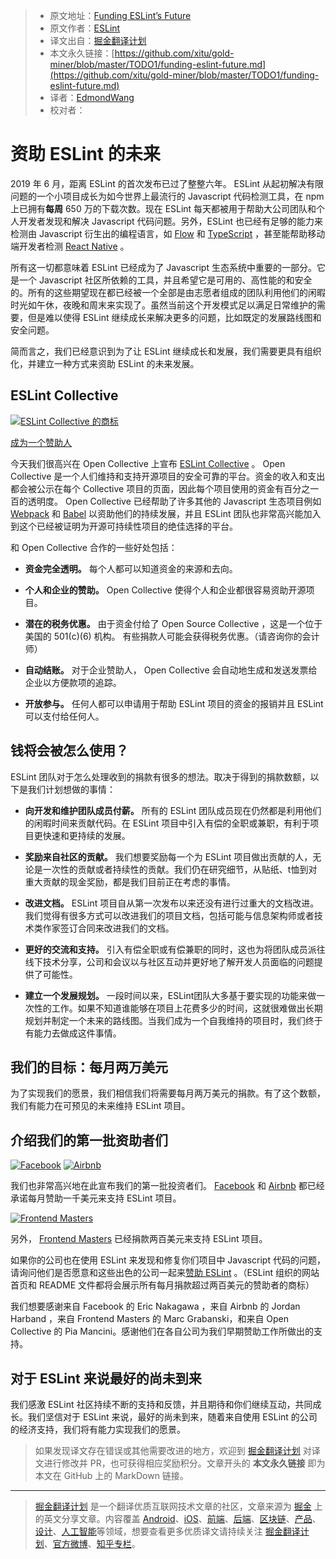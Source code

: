 > * 原文地址：[Funding ESLint’s Future](https://eslint.org/blog/2019/02/funding-eslint-future)
> * 原文作者：[ESLint](https://eslint.org)
> * 译文出自：[掘金翻译计划](https://github.com/xitu/gold-miner)
> * 本文永久链接：[https://github.com/xitu/gold-miner/blob/master/TODO1/funding-eslint-future.md](https://github.com/xitu/gold-miner/blob/master/TODO1/funding-eslint-future.md)
> * 译者：[EdmondWang](https://github.com/EdmondWang)
> * 校对者：

# 资助 ESLint 的未来

2019 年 6 月，距离 ESLint 的首次发布已过了整整六年。 ESLint 从起初解决有限问题的一个小项目成长为如今世界上最流行的 Javascript 代码检测工具，在 npm 上已拥有**每周** 650 万的下载次数。现在 ESLint 每天都被用于帮助大公司团队和个人开发者发现和解决 Javascript 代码问题。另外，ESLint 也已经有足够的能力来检测由 Javascript 衍生出的编程语言，如 [Flow](https://www.npmjs.com/package/eslint-plugin-flowtype) 和 [TypeScript](https://typescript-eslint.io) ，甚至能帮助移动端开发者检测 [React Native](https://www.npmjs.com/package/eslint-plugin-react-native) 。

所有这一切都意味着 ESLint 已经成为了 Javascript 生态系统中重要的一部分。它是一个 Javascript 社区所依赖的工具，并且希望它是可用的、高性能的和安全的。所有的这些期望现在都已经被一个全部是由志愿者组成的团队利用他们的闲暇时光如午休，夜晚和周末来实现了。虽然当前这个开发模式足以满足日常维护的需要，但是难以使得 ESLint 继续成长来解决更多的问题，比如既定的发展路线图和安全问题。

简而言之，我们已经意识到为了让 ESLint 继续成长和发展，我们需要更具有组织化，并建立一种方式来资助 ESLint 的未来发展。

## ESLint Collective

[![ESLint Collective 的商标](https://eslint.org/img/posts/eslint-collective.png)](https://opencollective.com/eslint)

[成为一个赞助人](https://opencollective.com/eslint)

今天我们很高兴在 Open Collective 上宣布 [ESLint Collective](https://opencollective.com/eslint) 。 Open Collective 是一个人们维持和支持开源项目的安全可靠的平台。资金的收入和支出都会被公示在每个 Collective 项目的页面，因此每个项目使用的资金有百分之一百的透明度。 Open Collective 已经帮助了许多其他的 Javascript 生态项目例如 [Webpack](https://opencollective.com/webpack) 和 [Babel](https://opencollective.com/babel) 以资助他们的持续发展，并且 ESLint 团队也非常高兴能加入到这个已经被证明为开源可持续性项目的绝佳选择的平台。

和 Open Collective 合作的一些好处包括：

*   **资金完全透明。** 每个人都可以知道资金的来源和去向。

*   **个人和企业的赞助。** Open Collective 使得个人和企业都很容易资助开源项目。

*   **潜在的税务优惠。** 由于资金付给了 Open Source Collective ，这是一个位于美国的 501(c)(6) 机构。 有些捐款人可能会获得税务优惠。（请咨询你的会计师）

*   **自动结账。** 对于企业赞助人， Open Collective 会自动地生成和发送发票给企业以方便款项的追踪。

*   **开放参与。** 任何人都可以申请用于帮助 ESLint 项目的资金的报销并且 ESLint 可以支付给任何人。

## 钱将会被怎么使用？

ESLint 团队对于怎么处理收到的捐款有很多的想法。取决于得到的捐款数额，以下是我们计划想做的事情：

*   **向开发和维护团队成员付薪。** 所有的 ESLint 团队成员现在仍然都是利用他们的闲暇时间来贡献代码。在 ESLint 项目中引入有偿的全职或兼职，有利于项目更快速和更持续的发展。

*   **奖励来自社区的贡献。** 我们想要奖励每一个为 ESLint 项目做出贡献的人，无论是一次性的贡献或者持续性的贡献。我们仍在研究细节，从贴纸、t恤到对重大贡献的现金奖励，都是我们目前正在考虑的事情。

*   **改进文档。** ESLint 项目自从第一次发布以来还没有进行过重大的文档改进。我们觉得有很多方式可以改进我们的项目文档，包括可能与信息架构师或者技术类作家签订合同来改进我们的文档。

*   **更好的交流和支持。** 引入有偿全职或有偿兼职的同时，这也为将团队成员派往线下技术分享，公司和会议以与社区互动并更好地了解开发人员面临的问题提供了可能性。

*   **建立一个发展规划。** 一段时间以来，ESLint团队大多基于要实现的功能来做一次性的工作。如果不知道谁能够在项目上花费多少的时间，这就很难做出长期规划并制定一个未来的路线图。当我们成为一个自我维持的项目时，我们终于有能力去做成这件事情。

## 我们的目标：每月两万美元

为了实现我们的愿景，我们相信我们将需要每月两万美元的捐款。有了这个数额，我们有能力在可预见的未来维持 ESLint 项目。

## 介绍我们的第一批资助者们

[![Facebook](https://eslint.org/img/logos/facebook.png)](https://facebook.com) [![Airbnb](https://eslint.org/img/logos/airbnb.png)](https://airbnb.com)

我们也非常高兴地在此宣布我们的第一批投资者们。 [Facebook](https://facebook.com) 和 [Airbnb](https://airbnb.com) 都已经承诺每月赞助一千美元来支持 ESLint 项目。

[![Frontend Masters](https://static.frontendmasters.com/assets/fm/js/frontendmasters.0e71088726.svg)](https://frontendmasters.com)

另外， [Frontend Masters](https://frontendmasters.com) 已经捐款两百美元来支持 ESLint 项目。

如果你的公司也在使用 ESLint 来发现和修复你们项目中 Javascript 代码的问题，请询问他们是否愿意和这些出色的公司一起来[赞助 ESLint](https://opencollective.com/eslint) 。（ESLint 组织的网站首页和 README 文件都将会展示所有每月捐款超过两百美元的赞助者的商标）

我们想要感谢来自 Facebook 的 Eric Nakagawa ，来自 Airbnb 的 Jordan Harband ，来自 Frontend Masters 的 Marc Grabanski，和来自 Open Collective 的 Pia Mancini。感谢他们在各自公司为我们早期赞助工作所做出的支持。

## 对于 ESLint 来说最好的尚未到来

我们感激 ESLint 社区持续不断的支持和反馈，并且期待和你们继续互动，共同成长。我们坚信对于 ESLint 来说，最好的尚未到来，随着来自使用 ESLint 的公司的经济支持，我们将有能力实现我们的愿景。
> 如果发现译文存在错误或其他需要改进的地方，欢迎到 [掘金翻译计划](https://github.com/xitu/gold-miner) 对译文进行修改并 PR，也可获得相应奖励积分。文章开头的 **本文永久链接** 即为本文在 GitHub 上的 MarkDown 链接。

---

> [掘金翻译计划](https://github.com/xitu/gold-miner) 是一个翻译优质互联网技术文章的社区，文章来源为 [掘金](https://juejin.im) 上的英文分享文章。内容覆盖 [Android](https://github.com/xitu/gold-miner#android)、[iOS](https://github.com/xitu/gold-miner#ios)、[前端](https://github.com/xitu/gold-miner#前端)、[后端](https://github.com/xitu/gold-miner#后端)、[区块链](https://github.com/xitu/gold-miner#区块链)、[产品](https://github.com/xitu/gold-miner#产品)、[设计](https://github.com/xitu/gold-miner#设计)、[人工智能](https://github.com/xitu/gold-miner#人工智能)等领域，想要查看更多优质译文请持续关注 [掘金翻译计划](https://github.com/xitu/gold-miner)、[官方微博](http://weibo.com/juejinfanyi)、[知乎专栏](https://zhuanlan.zhihu.com/juejinfanyi)。
